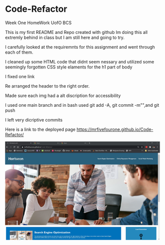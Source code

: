 # Code-Refactor
Week One HomeWork UofO BCS

This is my first README and Repo created with github 
Im doing this all extremly behind in class but I am still here and going to try.

I carefully looked at the requiremnts for this assignment and went through each of them.

I cleaned up some HTML code that didnt seem nessary and utilized some seemingly forgotten CSS style elaments for the h1 part of body

I fixed one link

Re arranged the header to the right order.

Made sure each img had a alt discription for accessibility

I used one main branch and in bash used git add -A, git commit -m"",and git push

I left very dicriptive commits

Here is a link to the deployed page https://mrfivefourone.github.io/Code-Refactor/

<img src="/assets/images/Screenshot-for-code-refactor-readme.jpg">